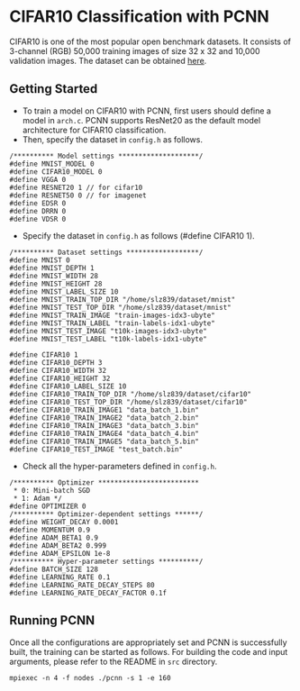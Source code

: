 # CIFAR10 Classification with PCNN
CIFAR10 is one of the most popular open benchmark datasets.
It consists of 3-channel (RGB) 50,000 training images of size 32 x 32 and 10,000 validation images.
The dataset can be obtained [here](https://www.cs.toronto.edu/~kriz/cifar.html).

## Getting Started
* To train a model on CIFAR10 with PCNN, first users should define a model in `arch.c`. PCNN supports ResNet20 as the default model architecture for CIFAR10 classification.
* Then, specify the dataset in `config.h` as follows.
```
/********** Model settings ********************/
#define MNIST_MODEL 0
#define CIFAR10_MODEL 0
#define VGGA 0
#define RESNET20 1 // for cifar10
#define RESNET50 0 // for imagenet
#define EDSR 0
#define DRRN 0
#define VDSR 0
```
* Specify the dataset in `config.h` as follows (#define CIFAR10 1).
```
/********** Dataset settings ******************/
#define MNIST 0
#define MNIST_DEPTH 1
#define MNIST_WIDTH 28
#define MNIST_HEIGHT 28
#define MNIST_LABEL_SIZE 10
#define MNIST_TRAIN_TOP_DIR "/home/slz839/dataset/mnist"
#define MNIST_TEST_TOP_DIR "/home/slz839/dataset/mnist"
#define MNIST_TRAIN_IMAGE "train-images-idx3-ubyte"
#define MNIST_TRAIN_LABEL "train-labels-idx1-ubyte"
#define MNIST_TEST_IMAGE "t10k-images-idx3-ubyte"
#define MNIST_TEST_LABEL "t10k-labels-idx1-ubyte"

#define CIFAR10 1
#define CIFAR10_DEPTH 3
#define CIFAR10_WIDTH 32
#define CIFAR10_HEIGHT 32
#define CIFAR10_LABEL_SIZE 10
#define CIFAR10_TRAIN_TOP_DIR "/home/slz839/dataset/cifar10"
#define CIFAR10_TEST_TOP_DIR "/home/slz839/dataset/cifar10"
#define CIFAR10_TRAIN_IMAGE1 "data_batch_1.bin"
#define CIFAR10_TRAIN_IMAGE2 "data_batch_2.bin"
#define CIFAR10_TRAIN_IMAGE3 "data_batch_3.bin"
#define CIFAR10_TRAIN_IMAGE4 "data_batch_4.bin"
#define CIFAR10_TRAIN_IMAGE5 "data_batch_5.bin"
#define CIFAR10_TEST_IMAGE "test_batch.bin"
```
* Check all the hyper-parameters defined in `config.h`.
```
/********** Optimizer *************************
 * 0: Mini-batch SGD
 * 1: Adam */
#define OPTIMIZER 0
/********** Optimizer-dependent settings ******/
#define WEIGHT_DECAY 0.0001
#define MOMENTUM 0.9
#define ADAM_BETA1 0.9
#define ADAM_BETA2 0.999
#define ADAM_EPSILON 1e-8
/********** Hyper-parameter settings **********/
#define BATCH_SIZE 128
#define LEARNING_RATE 0.1
#define LEARNING_RATE_DECAY_STEPS 80
#define LEARNING_RATE_DECAY_FACTOR 0.1f
```

## Running PCNN
Once all the configurations are appropriately set and PCNN is successfully built, the training can be started as follows.
For building the code and input arguments, please refer to the README in `src` directory.
```
mpiexec -n 4 -f nodes ./pcnn -s 1 -e 160
```

